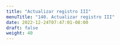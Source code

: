 ```yaml
---
title: "Actualizar registro III"
menuTitle: "140. Actualizar registro III"
date: 2022-12-24T07:47:01-08:00
draft: false
weight: 40
---
```

